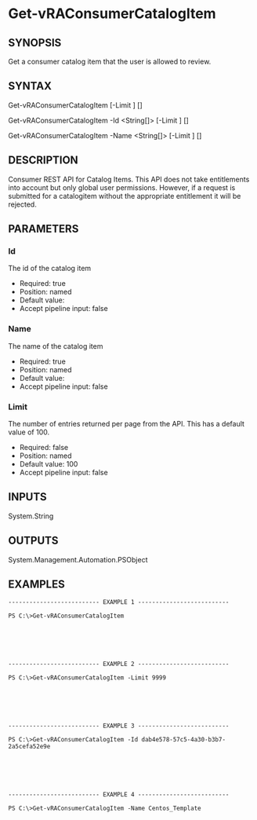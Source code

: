 # Get-vRAConsumerCatalogItem

## SYNOPSIS
    
Get a consumer catalog item that the user is allowed to review.

## SYNTAX
 Get-vRAConsumerCatalogItem [-Limit <String>] [<CommonParameters>]  Get-vRAConsumerCatalogItem -Id <String[]> [-Limit <String>] [<CommonParameters>]  Get-vRAConsumerCatalogItem -Name <String[]> [-Limit <String>] [<CommonParameters>]     

## DESCRIPTION

Consumer REST API for Catalog Items. This API does not take entitlements into account but only global user permissions.
However, if a request is submitted for a catalogitem without the appropriate entitlement it will be rejected.

## PARAMETERS


### Id

The id of the catalog item

* Required: true
* Position: named
* Default value: 
* Accept pipeline input: false

### Name

The name of the catalog item

* Required: true
* Position: named
* Default value: 
* Accept pipeline input: false

### Limit

The number of entries returned per page from the API. This has a default value of 100.

* Required: false
* Position: named
* Default value: 100
* Accept pipeline input: false

## INPUTS

System.String

## OUTPUTS

System.Management.Automation.PSObject

## EXAMPLES
```
-------------------------- EXAMPLE 1 --------------------------

PS C:\>Get-vRAConsumerCatalogItem






-------------------------- EXAMPLE 2 --------------------------

PS C:\>Get-vRAConsumerCatalogItem -Limit 9999






-------------------------- EXAMPLE 3 --------------------------

PS C:\>Get-vRAConsumerCatalogItem -Id dab4e578-57c5-4a30-b3b7-2a5cefa52e9e






-------------------------- EXAMPLE 4 --------------------------

PS C:\>Get-vRAConsumerCatalogItem -Name Centos_Template
```

